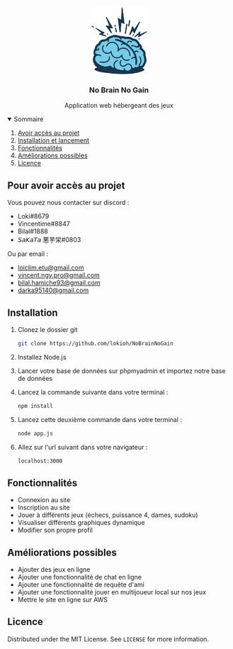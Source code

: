<!-- PROJET LOGO -->
<br />
<p align="center">
  <a href="https://github.com/othneildrew/Best-README-Template">
    <img src="public/img/logo.png" alt="Logo" width="125" height="150">
  </a>

  <h3 align="center">No Brain No Gain</h3>

  <p align="center">
    Application web hébergeant des jeux
    <br />
  </p>
</p>



<!-- SOMMAIRE -->
<details open="open">
  <summary>Sommaire</summary>
  <ol>
    <li>
      <a href="#pour-avoir-accès-au-projet">Avoir accès au projet</a>
    </li>
    <li>
      <a href="#installation">Installation et lancement</a>
    </li>
    <li><a href="#fonctionnalités">Fonctionnalités</a></li>
    <li><a href="#améliorations-possibles">Améliorations possibles</a></li>
    <li><a href="#licence">Licence</a></li>
  </ol>
</details>



<!-- Get Access to the project -->
## Pour avoir accès au projet

Vous pouvez nous contacter sur discord :
  - Loki#8679
  - Vincentime#8847
  - Bilal#1888
  - 𝘚𝘢𝘒𝘢𝘛𝘢 悪芋栄#0803


Ou par email :
  - loiclim.etu@gmail.com
  - vincent.ngy.pro@gmail.com
  - bilal.hamiche93@gmail.com
  - darka95140@gmail.com
  

<!-- GETTING STARTED -->
## Installation

1. Clonez le dossier git
   ```sh
   git clone https://github.com/lokioh/NoBrainNoGain
   ```
2. Installez Node.js
3. Lancer votre base de données sur phpmyadmin et importez notre base de données
4. Lancez la commande suivante dans votre terminal :
    ```sh
    npm install
    ```
5. Lancez cette deuxième commande dans votre terminal :
   ```sh
   node app.js
   ```
   
6. Allez sur l'url suivant dans votre navigateur :
    ```sh
    localhost:3000
    ```

 
<!-- FEATURES -->
## Fonctionnalités

- Connexion au site
- Inscription au site
- Jouer à différents jeux (échecs, puissance 4, dames, sudoku)
- Visualiser différents graphiques dynamique
- Modifier son propre profil


<!-- FUTURE IMPROVEMENTS -->
## Améliorations possibles

- Ajouter des jeux en ligne
- Ajouter une fonctionnalité de chat en ligne
- Ajouter une fonctionnalité de requête d'ami
- Ajouter une fonctionnalité jouer en multijoueur local sur nos jeux
- Mettre le site en ligne sur AWS


<!-- LICENSE -->
## Licence

Distributed under the MIT License. See `LICENSE` for more information.
